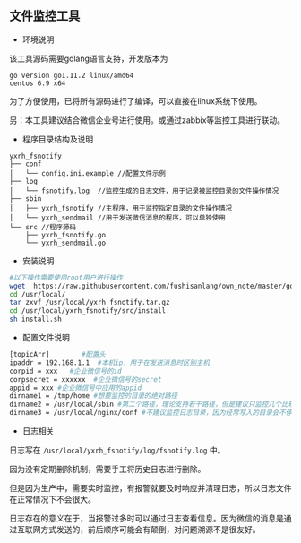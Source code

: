 ## 文件监控工具

* 环境说明

该工具源码需要golang语言支持，开发版本为
```
go version go1.11.2 linux/amd64
centos 6.9 x64
```

为了方便使用，已将所有源码进行了编译，可以直接在linux系统下使用。

另：本工具建议结合微信企业号进行使用。或通过zabbix等监控工具进行联动。

* 程序目录结构及说明

```shell
yxrh_fsnotify
├── conf
│   └── config.ini.example //配置文件示例
├── log
│   └── fsnotify.log  //监控生成的日志文件，用于记录被监控目录的文件操作情况
├── sbin
│   ├── yxrh_fsnotify //主程序，用于监控指定目录的文件操作情况
│   └── yxrh_sendmail //用于发送微信消息的程序，可以单独使用
└── src //程序源码
    ├── yxrh_fsnotify.go
    └── yxrh_sendmail.go
```

* 安装说明

```bash
#以下操作需要使用root用户进行操作
wget  https://raw.githubusercontent.com/fushisanlang/own_note/master/go/yxrh_fsnotify/yxrh_fsnotify.tar.gz -O /usr/local/yxrh_fsnotify.tar.gz
cd /usr/local/
tar zxvf /usr/local/yxrh_fsnotify.tar.gz
cd /usr/local/yxrh_fsnotify/src/install
sh install.sh
```

* 配置文件说明

```bash
[topicArr]        #配置头
ipaddr = 192.168.1.1  #本机ip，用于在发送消息时区别主机
corpid = xxx   #企业微信号的id
corpsecret = xxxxxx  #企业微信号的secret
appid = xxx #企业微信号中应用的appid
dirname1 = /tmp/home #想要监控的目录的绝对路径
dirname2 = /usr/local/sbin #第二个路径，理论支持若干路径，但是建议只监控几个比较外层的目录
dirname3 = /usr/local/nginx/conf #不建议监控日志目录，因为经常写入的目录会不停的发送报警
```

* 日志相关

日志写在 `/usr/local/yxrh_fsnotify/log/fsnotify.log` 中。

因为没有定期删除机制，需要手工将历史日志进行删除。

但是因为生产中，需要实时监控，有报警就要及时响应并清理日志，所以日志文件在正常情况下不会很大。

日志存在的意义在于，当报警过多时可以通过日志查看信息。因为微信的消息是通过互联网方式发送的，前后顺序可能会有颠倒，对问题溯源不是很友好。

